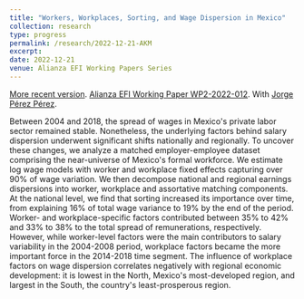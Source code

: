 ```yaml
---
title: "Workers, Workplaces, Sorting, and Wage Dispersion in Mexico"
collection: research
type: progress
permalink: /research/2022-12-21-AKM
excerpt:
date: 2022-12-21
venue: Alianza EFI Working Papers Series
---
```


[More recent version](http://jgnunol.github.io/files/files/PerezNunoAKM20221221.pdf). [Alianza EFI Working Paper WP2-2022-012](https://alianzaefi.com/download/the-contribution-of-workers-workplaces-and-sorting-to-wage-inequality-in-mexico/). With [Jorge Pérez Pérez](https://jorgeperezperez.com/).

Between 2004 and 2018, the spread of wages in Mexico's private labor sector remained stable. Nonetheless, the underlying factors behind salary dispersion underwent significant shifts nationally and regionally. To uncover these changes, we analyze a matched employer-employee dataset comprising the near-universe of Mexico's formal workforce. We estimate log wage models with worker and workplace fixed effects capturing over 90% of wage variation. We then decompose national and regional earnings dispersions into worker, workplace and assortative matching components. At the national level, we find that sorting increased its importance over time, from explaining 16% of total wage variance to 19\% by the end of the period. Worker- and workplace-specific factors contributed between 35% to 42% and  33% to 38% to the total spread of remunerations,  respectively. However, while worker-level factors were the main contributors to salary variability in the 2004-2008 period, workplace factors became the more important force in the 2014-2018 time segment. The influence of workplace factors on wage dispersion correlates negatively with regional economic development: it is lowest in the North, Mexico's most-developed region, and largest in the South, the country's least-prosperous region.

